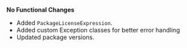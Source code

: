 **No Functional Changes**

* Added `PackageLicenseExpression`.
* Added custom Exception classes for better error handling
* Updated package versions.
